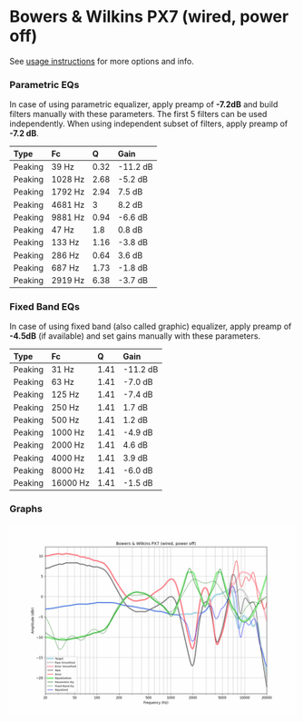 # Bowers & Wilkins PX7 (wired, power off)
See [usage instructions](https://github.com/jaakkopasanen/AutoEq#usage) for more options and info.

### Parametric EQs
In case of using parametric equalizer, apply preamp of **-7.2dB** and build filters manually
with these parameters. The first 5 filters can be used independently.
When using independent subset of filters, apply preamp of **-7.2 dB**.

| Type    | Fc      |    Q | Gain     |
|:--------|:--------|:-----|:---------|
| Peaking | 39 Hz   | 0.32 | -11.2 dB |
| Peaking | 1028 Hz | 2.68 | -5.2 dB  |
| Peaking | 1792 Hz | 2.94 | 7.5 dB   |
| Peaking | 4681 Hz | 3    | 8.2 dB   |
| Peaking | 9881 Hz | 0.94 | -6.6 dB  |
| Peaking | 47 Hz   | 1.8  | 0.8 dB   |
| Peaking | 133 Hz  | 1.16 | -3.8 dB  |
| Peaking | 286 Hz  | 0.64 | 3.6 dB   |
| Peaking | 687 Hz  | 1.73 | -1.8 dB  |
| Peaking | 2919 Hz | 6.38 | -3.7 dB  |

### Fixed Band EQs
In case of using fixed band (also called graphic) equalizer, apply preamp of **-4.5dB**
(if available) and set gains manually with these parameters.

| Type    | Fc       |    Q | Gain     |
|:--------|:---------|:-----|:---------|
| Peaking | 31 Hz    | 1.41 | -11.2 dB |
| Peaking | 63 Hz    | 1.41 | -7.0 dB  |
| Peaking | 125 Hz   | 1.41 | -7.4 dB  |
| Peaking | 250 Hz   | 1.41 | 1.7 dB   |
| Peaking | 500 Hz   | 1.41 | 1.2 dB   |
| Peaking | 1000 Hz  | 1.41 | -4.9 dB  |
| Peaking | 2000 Hz  | 1.41 | 4.6 dB   |
| Peaking | 4000 Hz  | 1.41 | 3.9 dB   |
| Peaking | 8000 Hz  | 1.41 | -6.0 dB  |
| Peaking | 16000 Hz | 1.41 | -1.5 dB  |

### Graphs
![](./Bowers%20&%20Wilkins%20PX7%20(wired,%20power%20off).png)